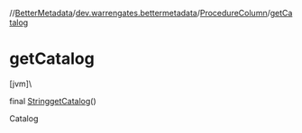 //[BetterMetadata](../../../index.md)/[dev.warrengates.bettermetadata](../index.md)/[ProcedureColumn](index.md)/[getCatalog](get-catalog.md)

# getCatalog

[jvm]\

final [String](https://docs.oracle.com/javase/8/docs/api/java/lang/String.html)[getCatalog](get-catalog.md)()

Catalog

